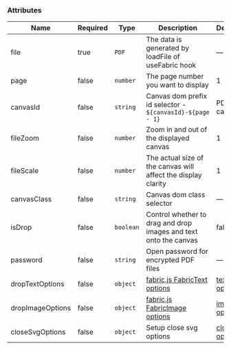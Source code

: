 ### Attributes

| Name             | Required | Type      | Description                                                            | Default                                                                                                       |
| ---------------- | -------- | --------- | ---------------------------------------------------------------------- | ------------------------------------------------------------------------------------------------------------- |
| file             | true     | `PDF`     | The data is generated by loadFile of useFabric hook                    | —                                                                                                             |
| page             | false    | `number`  | The page number you want to display                                    | 1                                                                                                             |
| canvasId         | false    | `string`  | Canvas dom prefix id selector - `${canvasId}-${page - 1}`              | PDF-canvas                                                                                                    |
| fileZoom         | false    | `number`  | Zoom in and out of the displayed canvas                                | 1                                                                                                             |
| fileScale        | false    | `number`  | The actual size of the canvas will affect the display clarity          | 1                                                                                                             |
| canvasClass      | false    | `string`  | Canvas dom class selector                                              | —                                                                                                             |
| isDrop           | false    | `boolean` | Control whether to drag and drop images and text onto the canvas       | false                                                                                                         |
| password         | false    | `string`  | Open password for encrypted PDF files                                  | —                                                                                                             |
| dropTextOptions  | false    | `object`  | [fabric.js FabricText options](https://github.com/fabricjs/fabric.js)  | [text options](https://github.com/tzuyi0817/component-hook/blob/master/packages/pdf-canvas/configs/index.ts)  |
| dropImageOptions | false    | `object`  | [fabric.js FabricImage options](https://github.com/fabricjs/fabric.js) | [image options](https://github.com/tzuyi0817/component-hook/blob/master/packages/pdf-canvas/configs/index.ts) |
| closeSvgOptions  | false    | `object`  | Setup close svg options                                                | [close options](https://github.com/tzuyi0817/component-hook/blob/master/packages/pdf-canvas/configs/index.ts) |
